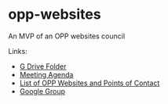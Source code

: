 # opp-websites
An MVP of an OPP websites council


Links:
* [G Drive Folder]()
* [Meeting Agenda](https://docs.google.com/document/d/1J16sUz0Z0GaV3Frh4YuDP2FjOcDHLzoqYU-fcoXSgbQ/edit)
* [List of OPP Websites and Points of Contact]()
* [Google Group](https://groups.google.com/a/gsa.gov/forum/?hl=en&pli=1#!forum/opp-websites)
